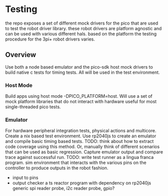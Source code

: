 # Testing

the repo exposes a set of different mock drivers for the pico that are used to test the robot driver library. these robot drivers are platform agnostic and can be used with various different hals. based on the platform the testing procedure for the 3pi+ robot drivers varies.

## Overview
Use both a node based emulator and the pico-sdk host mock drivers to build native c tests for timing tests. All will be used in the test environment.
### Host Mode
Build apps using host mode -DPICO_PLATFORM=host. Will use a set of mock platform libraries that do not interact with hardware useful for most single-threaded
pico tests. 
### Emulator
For hardware peripheral integration tests, physical actions and multicore.
Create a nix based test environment.
Use rp2040js to create an emulator and compile basic
timing based tests. 
TODO: think about how to extract code coverage
using this method. 
Or, manually think of different scenarios that can be used as basic regression.
Capture emulator output and compare trace against successful run.
TODO: write test runner as a lingua franca program. sim environment that
interacts with the various pins on the controller to produce outputs
in the robot fashion.
- input to pins
- output checker
a ts reactor program with dependency on rp2040js
generic spi reader probe, i2c reader probe, gpio?